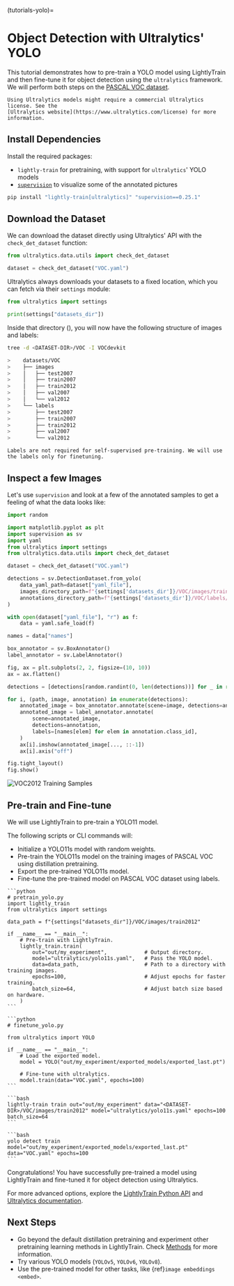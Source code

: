(tutorials-yolo)=

# Object Detection with Ultralytics' YOLO

This tutorial demonstrates how to pre-train a YOLO model using LightlyTrain and then fine-tune it for object detection using the `ultralytics` framework. We will perform both steps on the [PASCAL VOC dataset](http://host.robots.ox.ac.uk/pascal/VOC/).

```{warning}
Using Ultralytics models might require a commercial Ultralytics license. See the
[Ultralytics website](https://www.ultralytics.com/license) for more information.
```

## Install Dependencies

Install the required packages:

- `lightly-train` for pretraining, with support for `ultralytics`' YOLO models
- [`supervision`](https://github.com/roboflow/supervision) to visualize some of the annotated pictures

```bash
pip install "lightly-train[ultralytics]" "supervision==0.25.1"
```

## Download the Dataset

We can download the dataset directly using Ultralytics' API with the `check_det_dataset` function:

```python
from ultralytics.data.utils import check_det_dataset

dataset = check_det_dataset("VOC.yaml")
```

Ultralytics always downloads your datasets to a fixed location, which you can fetch via their `settings` module:

```python
from ultralytics import settings

print(settings["datasets_dir"])
```

Inside that directory (<DATASET-DIR>), you will now have the following structure of images and labels:

```bash
tree -d <DATASET-DIR>/VOC -I VOCdevkit

>    datasets/VOC
>    ├── images
>    │   ├── test2007
>    │   ├── train2007
>    │   ├── train2012
>    │   ├── val2007
>    │   └── val2012
>    └── labels
>        ├── test2007
>        ├── train2007
>        ├── train2012
>        ├── val2007
>        └── val2012
```

```{note}
Labels are not required for self-supervised pre-training. We will use the labels only for finetuning.
```

## Inspect a few Images

Let's use `supervision` and look at a few of the annotated samples to get a feeling of what the data looks like:

```python
import random

import matplotlib.pyplot as plt
import supervision as sv
import yaml
from ultralytics import settings
from ultralytics.data.utils import check_det_dataset

dataset = check_det_dataset("VOC.yaml")

detections = sv.DetectionDataset.from_yolo(
    data_yaml_path=dataset["yaml_file"],
    images_directory_path=f"{settings['datasets_dir']}/VOC/images/train2012",
    annotations_directory_path=f"{settings['datasets_dir']}/VOC/labels/train2012",
)

with open(dataset["yaml_file"], "r") as f:
    data = yaml.safe_load(f)

names = data["names"]

box_annotator = sv.BoxAnnotator()
label_annotator = sv.LabelAnnotator()

fig, ax = plt.subplots(2, 2, figsize=(10, 10))
ax = ax.flatten()

detections = [detections[random.randint(0, len(detections))] for _ in range(4)]

for i, (path, image, annotation) in enumerate(detections):
    annotated_image = box_annotator.annotate(scene=image, detections=annotation)
    annotated_image = label_annotator.annotate(
        scene=annotated_image,
        detections=annotation,
        labels=[names[elem] for elem in annotation.class_id],
    )
    ax[i].imshow(annotated_image[..., ::-1])
    ax[i].axis("off")

fig.tight_layout()
fig.show()
```

![VOC2012 Training Samples](samples_VOC_train2012.png)

## Pre-train and Fine-tune

We will use LightlyTrain to pre-train a YOLO11 model.

The following scripts or CLI commands will:

- Initialize a YOLO11s model with random weights.
- Pre-train the YOLO11s model on the training images of PASCAL VOC using distillation pretraining.
- Export the pre-trained YOLO11s model.
- Fine-tune the pre-trained model on PASCAL VOC dataset using labels.

````{tab} Python
```python
# pretrain_yolo.py
import lightly_train
from ultralytics import settings

data_path = f"{settings["datasets_dir"]}/VOC/images/train2012"

if __name__ == "__main__":
    # Pre-train with LightlyTrain.
    lightly_train.train(
        out="out/my_experiment",            # Output directory.
        model="ultralytics/yolo11s.yaml",   # Pass the YOLO model.
        data=data_path,                     # Path to a directory with training images.
        epochs=100,                         # Adjust epochs for faster training.
        batch_size=64,                      # Adjust batch size based on hardware.
    )
```

```python
# finetune_yolo.py

from ultralytics import YOLO

if __name__ == "__main__":
    # Load the exported model.
    model = YOLO("out/my_experiment/exported_models/exported_last.pt")

    # Fine-tune with ultralytics.
    model.train(data="VOC.yaml", epochs=100)
```
````

````{tab} Command Line
```bash
lightly-train train out="out/my_experiment" data="<DATASET-DIR>/VOC/images/train2012" model="ultralytics/yolo11s.yaml" epochs=100 batch_size=64
```

```bash
yolo detect train model="out/my_experiment/exported_models/exported_last.pt" data="VOC.yaml" epochs=100
```
````

Congratulations! You have successfully pre-trained a model using LightlyTrain and fine-tuned it for object detection using Ultralytics.

For more advanced options, explore the [LightlyTrain Python API](#lightly-train) and [Ultralytics documentation](https://docs.ultralytics.com).

## Next Steps

- Go beyond the default distillation pretraining and experiment other pretraining learning methods in LightlyTrain. Check [Methods](#methods) for more information.
- Try various YOLO models (`YOLOv5`, `YOLOv6`, `YOLOv8`).
- Use the pre-trained model for other tasks, like {ref}`image embeddings <embed>`.
